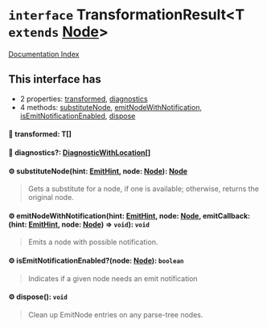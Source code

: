 # `interface` TransformationResult\<T `extends` [Node](../interface.Node/README.md)>

[Documentation Index](../README.md)

## This interface has

- 2 properties:
[transformed](#-transformed-t),
[diagnostics](#-diagnostics-diagnosticwithlocation)
- 4 methods:
[substituteNode](#-substitutenodehint-emithint-node-node-node),
[emitNodeWithNotification](#-emitnodewithnotificationhint-emithint-node-node-emitcallback-hint-emithint-node-node--void-void),
[isEmitNotificationEnabled](#-isemitnotificationenablednode-node-boolean),
[dispose](#-dispose-void)


#### 📄 transformed: T\[]



#### 📄 diagnostics?: [DiagnosticWithLocation](../interface.DiagnosticWithLocation/README.md)\[]



#### ⚙ substituteNode(hint: [EmitHint](../enum.EmitHint/README.md), node: [Node](../interface.Node/README.md)): [Node](../interface.Node/README.md)

> Gets a substitute for a node, if one is available; otherwise, returns the original node.



#### ⚙ emitNodeWithNotification(hint: [EmitHint](../enum.EmitHint/README.md), node: [Node](../interface.Node/README.md), emitCallback: (hint: [EmitHint](../enum.EmitHint/README.md), node: [Node](../interface.Node/README.md)) => `void`): `void`

> Emits a node with possible notification.



#### ⚙ isEmitNotificationEnabled?(node: [Node](../interface.Node/README.md)): `boolean`

> Indicates if a given node needs an emit notification



#### ⚙ dispose(): `void`

> Clean up EmitNode entries on any parse-tree nodes.



